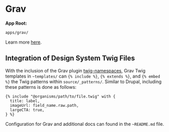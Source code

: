 # Grav

**App Root:**

`apps/grav/`

Learn more [here](https://learn.getgrav.org/).

## Integration of Design System Twig Files

With the inclusion of the Grav plugin [twig-namespaces](https://github.com/phase2/grav-pl-starter/tree/master/app/user/plugins/twig-namespaces), Grav Twig templates in `~templates/` can `{% include %}`, `{% extends %}`, and `{% embed %}` the Twig patterns within `source/_patterns/`. Similar to Drupal, including these patterns is done as follows:

```twig
{% include "@organisms/path/to/file.twig" with {
  title: label,
  imageUrl: field_name.raw.path,
  largeCTA: true,
} %}
```

Configuration for Grav and additional docs can found in the `~README.md` file.
